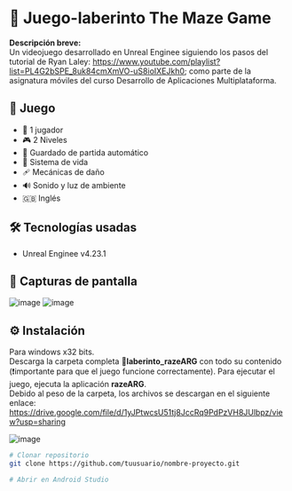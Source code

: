 # 📱 Juego-laberinto The Maze Game

**Descripción breve:**  
Un videojuego desarrollado en Unreal Enginee siguiendo los pasos del tutorial de Ryan Laley: https://www.youtube.com/playlist?list=PL4G2bSPE_8uk84cmXmVO-uS8ioIXEJkh0;  como parte de la asignatura móviles del curso Desarrollo de Aplicaciones Multiplataforma.

## 🚀 Juego
- 👤 1 jugador
- 🎮 2 Niveles
- 💾 Guardado de partida automático
- 🩷 Sistema de vida
- 🩹 Mecánicas de daño
- 🔊 Sonido y luz de ambiente
- 🇬🇧 Inglés

## 🛠️ Tecnologías usadas
- Unreal Enginee v4.23.1

## 📸 Capturas de pantalla
![image](https://github.com/user-attachments/assets/f8a0fbe8-8f7f-4a98-a46a-eed7d7caa22c)
![image](https://github.com/user-attachments/assets/1764f7d7-675d-4055-b2ea-75c3c03b47c6)

## ⚙️ Instalación
Para windows x32 bits.<br/>
Descarga la carpeta completa 📁**laberinto_razeARG** con todo su contenido (❗importante para que el juego funcione correctamente). Para ejecutar el juego, ejecuta la aplicación **razeARG**.<br/>
Debido al peso de la carpeta, los archivos se descargan en el siguiente enlace: https://drive.google.com/file/d/1yJPtwcsU51tj8JccRq9PdPzVH8JUlbpz/view?usp=sharing <br/>

![image](https://github.com/user-attachments/assets/9e0c53de-22e6-4001-b035-f78852c9d77b)


```bash
# Clonar repositorio
git clone https://github.com/tuusuario/nombre-proyecto.git

# Abrir en Android Studio
